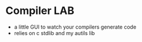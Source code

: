 # Compiler LAB
* a little GUI to watch your compilers generate code
* relies on c stdlib and my autils lib
